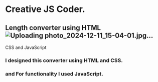 # Creative JS Coder.

## Length converter using HTML ![Uploading photo_2024-12-11_15-04-01.jpg…]()
CSS and JavaScript

### I designed this converter using HTML and CSS. 
### and For functionality I used JavaScript.
